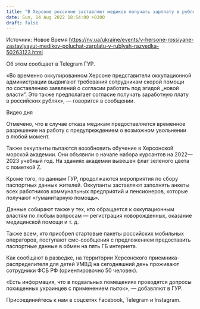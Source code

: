 ```yaml
---
title: "В Херсоне россияне заставляют медиков получать зарплату в рублях — разведка"
date: Sun, 14 Aug 2022 18:54:00 +0300
draft: false
---
```

Источник: Новое Время https://nv.ua/ukraine/events/v-hersone-rossiyane-zastavlyayut-medikov-poluchat-zarplatu-v-rublyah-razvedka-50263123.html


Об этом сообщает в Telegram ГУР.

«Во временно оккупированном Херсоне представители оккупационной администрации выдвигают требования сотрудникам скорой помощи по составлению заявлений о согласии работать под эгидой „новой власти“. Это также предполагает согласие получать заработную плату в российских рублях», — говорится в сообщении.

 Видео дня  

Отмечено, что в случае отказа медикам предоставляется временное разрешение на работу с предупреждением о возможном увольнении в любой момент.

Также оккупанты пытаются возобновить обучение в Херсонской морской академии. Они объявили о начале набора курсантов на 2022—2023 учебный год. На зданиях академии вывешен флаг зеленого цвета с пометкой Z.

Кроме того, по данным ГУР, продолжаются мероприятия по сбору паспортных данных жителей. Оккупанты заставляют заполнять анкеты всех работников коммунальных предприятий и пенсионеров, которые получают «гуманитарную помощь».

 Данные собирают также у тех, кто обращается к оккупационным властям по любым вопросам — регистрация новорожденных, оказание медицинской помощи и т. д.

 Также всем, кто приобрел стартовые пакеты российских мобильных операторов, поступают смс-сообщения с предложением предоставить паспортные данные в обмен на пять ГБ интернета.

Как сообщают в разведке, на территории Херсонского приемника-распределителя для детей УМВД на сегодняшний день проживают сотрудники ФСБ РФ (ориентировочно 50 человек).

 «Есть информация, что в подвальных помещениях проводятся допросы похищенных украинцев с применением пыток», — добавляют в ГУР.

Присоединяйтесь к нам в соцсетях Facebook, Telegram и Instagram.
